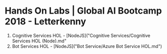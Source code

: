 # Hands On Labs  | Global AI Bootcamp 2018 - Letterkenny 

1. Cognitive Services HOL  - [NodeJS]("Cognitive Services/Cognitive Services HOL (Node).md"
2. Bot Services HOL   - [NodeJS]("Bot Service/Azure Bot Service HOL.md")
